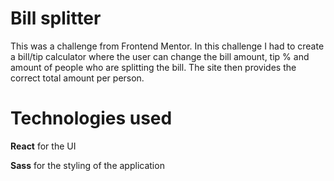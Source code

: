 Bill splitter
===============
This was a challenge from Frontend Mentor. In this challenge I had to create a bill/tip calculator where the user can change the bill amount, tip % and amount of people who are splitting the bill. The site then provides the correct total amount per person.

# Technologies used
**React** for the UI 

**Sass** for the styling of the application
